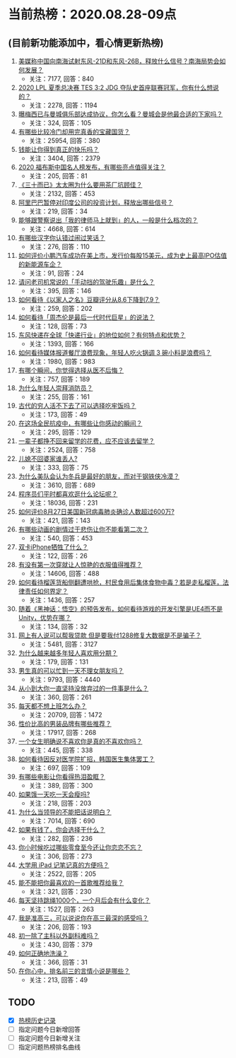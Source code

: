 # 当前热榜：2020.08.28-09点
## (目前新功能添加中，看心情更新热榜)
1. [美媒称中国向南海试射东风-21D和东风-26B，释放什么信号？南海局势会如何发展？](https://www.zhihu.com/question/417829276)
    * 关注：7177, 回答：840
2. [2020 LPL 夏季总决赛 TES 3:2 JDG 夺队史首座联赛冠军，你有什么想说的？](https://www.zhihu.com/question/417433346)
    * 关注：2278, 回答：1194
3. [曝梅西已与曼城俱乐部达成协议，你怎么看？曼城会是他最合适的下家吗？](https://www.zhihu.com/question/417941850)
    * 关注：324, 回答：105
4. [有哪些比较冷门却用完真香的宝藏国货？](https://www.zhihu.com/question/400720842)
    * 关注：25954, 回答：380
5. [钱能让你得到真正的快乐吗？](https://www.zhihu.com/question/401536960)
    * 关注：3404, 回答：2379
6. [2020 福布斯中国名人榜发布，有哪些亮点值得关注？](https://www.zhihu.com/question/417881610)
    * 关注：205, 回答：81
7. [《三十而已》太太圈为什么要用茶厂坑顾佳？](https://www.zhihu.com/question/409166704)
    * 关注：2132, 回答：453
8. [阿里巴巴暂停对印度公司的投资计划，释放出哪些信号？](https://www.zhihu.com/question/417812394)
    * 关注：219, 回答：34
9. [能够跟警察说出「我的律师马上就到」的人，一般是什么档次的？](https://www.zhihu.com/question/51887349)
    * 关注：4668, 回答：614
10. [有哪些汉字你认错过闹过笑话？](https://www.zhihu.com/question/271927373)
    * 关注：276, 回答：110
11. [如何评价小鹏汽车成功在美上市，发行价每股15美元，成为史上最高IPO估值的新能源车企？](https://www.zhihu.com/question/417942696)
    * 关注：91, 回答：24
12. [请问老司机常说的「手动挡的驾驶乐趣」是什么？](https://www.zhihu.com/question/417071897)
    * 关注：395, 回答：146
13. [如何看待《以家人之名》豆瓣评分从8.6下降到7.9？](https://www.zhihu.com/question/416809930)
    * 关注：259, 回答：202
14. [如何看待「周杰伦是最后一代时代巨星」的说法？](https://www.zhihu.com/question/409836014)
    * 关注：128, 回答：73
15. [东风快递在全球「快递行业」的地位如何？有何特点和优势？](https://www.zhihu.com/question/407872683)
    * 关注：1393, 回答：166
16. [如何看待媒体报道餐厅浪费现象，年轻人吃火锅调 3 碗小料是浪费吗？](https://www.zhihu.com/question/417727662)
    * 关注：1980, 回答：983
17. [有哪个瞬间，你觉得选择从医不后悔？](https://www.zhihu.com/question/411807715)
    * 关注：757, 回答：189
18. [为什么年轻人崇拜消防员？](https://www.zhihu.com/question/417146122)
    * 关注：255, 回答：161
19. [古代的穷人活不下去了可以选择吃牢饭吗？](https://www.zhihu.com/question/417529307)
    * 关注：173, 回答：49
20. [在这场全民抗疫中，有哪些让你感动的瞬间？](https://www.zhihu.com/question/415541099)
    * 关注：295, 回答：129
21. [一辈子都挣不回来留学的花费，应不应该去留学？](https://www.zhihu.com/question/346358935)
    * 关注：2524, 回答：758
22. [儿媳不回婆家谁丢人?](https://www.zhihu.com/question/415666848)
    * 关注：333, 回答：75
23. [为什么美队会认为冬兵是最好的朋友，而对于钢铁侠冷漠？](https://www.zhihu.com/question/282450507)
    * 关注：3610, 回答：689
24. [程序员们平时都喜欢逛什么论坛呢？](https://www.zhihu.com/question/27145069)
    * 关注：18036, 回答：231
25. [如何评价8月27日美国新冠病毒肺炎确诊人数超过600万?](https://www.zhihu.com/question/417805788)
    * 关注：421, 回答：143
26. [有哪些动画的剧情过于悲伤让你不能看第二次？](https://www.zhihu.com/question/417038983)
    * 关注：540, 回答：453
27. [双卡iPhone牺牲了什么？](https://www.zhihu.com/question/294689464)
    * 关注：122, 回答：26
28. [有没有第一次穿就让人惊艳的衣服值得推荐？](https://www.zhihu.com/question/386499730)
    * 关注：14606, 回答：488
29. [如何看待榴莲货船侧翻遭哄抢，村民食用后集体食物中毒？若是走私榴莲，法律责任如何界定？](https://www.zhihu.com/question/417855466)
    * 关注：1436, 回答：257
30. [随着《黑神话：悟空》的预告发布，如何看待游戏的开发引擎是UE4而不是Unity，优势在哪？](https://www.zhihu.com/question/415830603)
    * 关注：134, 回答：32
31. [网上有人说可以帮我贷款 但是要我付1288修复大数据是不是骗子？](https://www.zhihu.com/question/404357670)
    * 关注：5481, 回答：3127
32. [为什么越来越多年轻人喜欢用分期？](https://www.zhihu.com/question/417921760)
    * 关注：179, 回答：131
33. [男生真的可以忙到一天不理女朋友吗？](https://www.zhihu.com/question/379380906)
    * 关注：9793, 回答：4440
34. [从小到大你一直坚持没放弃过的一件事是什么？](https://www.zhihu.com/question/417528034)
    * 关注：360, 回答：261
35. [每天都不想上班怎么办？](https://www.zhihu.com/question/19980151)
    * 关注：20709, 回答：1472
36. [性价比高的男装品牌有哪些推荐？](https://www.zhihu.com/question/20386663)
    * 关注：17917, 回答：268
37. [一个女生明确说不喜欢你是真的不喜欢你吗？](https://www.zhihu.com/question/329370440)
    * 关注：445, 回答：338
38. [如何看待因反对医学院扩招，韩国医生集体罢工？](https://www.zhihu.com/question/417732471)
    * 关注：697, 回答：109
39. [有哪些电影让你看得热泪盈眶？](https://www.zhihu.com/question/417039016)
    * 关注：389, 回答：300
40. [如果饿一天吃一天会瘦吗?](https://www.zhihu.com/question/415627330)
    * 关注：218, 回答：203
41. [为什么当领导的不能把话说明白？](https://www.zhihu.com/question/342579123)
    * 关注：7014, 回答：690
42. [如果有钱了，你会选择干什么？](https://www.zhihu.com/question/416593591)
    * 关注：282, 回答：236
43. [你小时候吃过哪些零食至今还让你恋恋不忘？](https://www.zhihu.com/question/417262417)
    * 关注：306, 回答：273
44. [大学用 iPad 记笔记真的方便吗？](https://www.zhihu.com/question/295344915)
    * 关注：2522, 回答：205
45. [能不能把你最喜欢的一首歌推荐给我？](https://www.zhihu.com/question/417392921)
    * 关注：321, 回答：230
46. [每天坚持跳绳1000个，一个月后会有什么变化？](https://www.zhihu.com/question/400648101)
    * 关注：1527, 回答：263
47. [我是准高三，可以说说你在高三最深的感受吗？](https://www.zhihu.com/question/416815765)
    * 关注：206, 回答：193
48. [初一除了主科以外副科难吗？](https://www.zhihu.com/question/413394790)
    * 关注：430, 回答：379
49. [如何正确地洗澡？](https://www.zhihu.com/question/22989362)
    * 关注：366, 回答：31
50. [在你心中，排名前三的言情小说是哪些？](https://www.zhihu.com/question/381690632)
    * 关注：213, 回答：49
## TODO
* [x] [热榜历史记录](hot_history/AllHot.md)
* [ ] 指定问题今日新增回答
* [ ] 指定问题今日新增关注
* [ ] 指定问题热榜排名曲线
